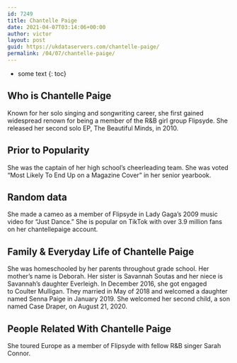 ```yaml
---
id: 7249
title: Chantelle Paige
date: 2021-04-07T03:14:06+00:00
author: victor
layout: post
guid: https://ukdataservers.com/chantelle-paige/
permalink: /04/07/chantelle-paige/
---
```


* some text
{: toc}


## Who is Chantelle Paige



Known for her solo singing and songwriting career, she first gained widespread renown for being a member of the R&B girl group Flipsyde. She released her second solo EP, The Beautiful Minds, in 2010. 

                
                
                
## Prior to Popularity



She was the captain of her high school&#8217;s cheerleading team. She was voted &#8220;Most Likely To End Up on a Magazine Cover&#8221; in her senior yearbook. 

                
                
                
## Random data



She made a cameo as a member of Flipsyde in Lady Gaga&#8217;s 2009 music video for &#8220;Just Dance.&#8221; She is popular on TikTok with over 3.9 million fans on her chantellepaige account. 

                
                
                
## Family & Everyday Life of Chantelle Paige



She was homeschooled by her parents throughout grade school. Her mother&#8217;s name is Deborah. Her sister is Savannah Soutas and her niece is Savannah&#8217;s daughter Everleigh. In December 2016, she got engaged to Coulter Mulligan. They married in May of 2018 and welcomed a daughter named Senna Paige in January 2019. She welcomed her second child, a son named Case Draper, on August 21, 2020.

                
                
                
## People Related With Chantelle Paige



She toured Europe as a member of Flipsyde with fellow R&B singer Sarah Connor.

                
              
            
          
          
          